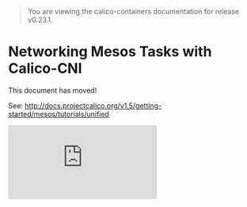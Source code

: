 > You are viewing the calico-containers documentation for release v0.23.1.

# Networking Mesos Tasks with Calico-CNI

This document has moved!

See: http://docs.projectcalico.org/v1.5/getting-started/mesos/tutorials/unified

[![Analytics](https://calico-ga-beacon.appspot.com/UA-52125893-3/calico-containers/docs/mesos/UsageGuideUnifiedCNI.md?pixel)](https://github.com/igrigorik/ga-beacon)
